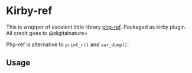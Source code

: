 # Kirby-ref

This is wrapper of excelent little library [php-ref](https://github.com/digitalnature/php-ref). Packaged as kirby plugin. All credit goes to @digitalnature>



Php-ref is alternative to ```print_r()``` and ```var_dump()```.


## Usage